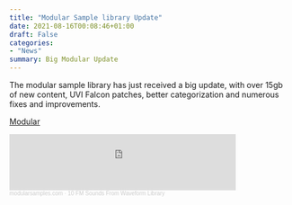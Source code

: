 ```yaml
---
title: "Modular Sample library Update"
date: 2021-08-16T00:08:46+01:00
draft: False
categories: 
- "News"
summary: Big Modular Update
---
```


The modular sample library has just received a big update, with over 15gb of new content, UVI Falcon patches, better categorization and numerous fixes and improvements.

[Modular](samples/pd/modular/)

<iframe width="80%" height="100" scrolling="no" frameborder="no" allow="autoplay" src="https://w.soundcloud.com/player/?url=https%3A//api.soundcloud.com/tracks/1080305740&color=%23ff5500&auto_play=false&hide_related=false&show_comments=true&show_user=true&show_reposts=false&show_teaser=true&visual=true"></iframe><div style="font-size: 10px; color: #cccccc;line-break: anywhere;word-break: normal;overflow: hidden;white-space: nowrap;text-overflow: ellipsis; font-family: Interstate,Lucida Grande,Lucida Sans Unicode,Lucida Sans,Garuda,Verdana,Tahoma,sans-serif;font-weight: 100;"><a href="https://soundcloud.com/modularsamples-com" title="modularsamples.com" target="_blank" style="color: #cccccc; text-decoration: none;">modularsamples.com</a> · <a href="https://soundcloud.com/modularsamples-com/10-fm-sounds-from-waveform-library" title="10 FM Sounds From Waveform Library" target="_blank" style="color: #cccccc; text-decoration: none;">10 FM Sounds From Waveform Library</a></div>



